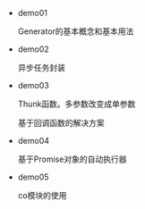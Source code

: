 * demo01
 
  Generator的基本概念和基本用法

* demo02
  
  异步任务封装
  
* demo03
  
  Thunk函数。多参数改变成单参数
  
  基于回调函数的解决方案
  
* demo04

  基于Promise对象的自动执行器   
  
* demo05

  co模块的使用  
